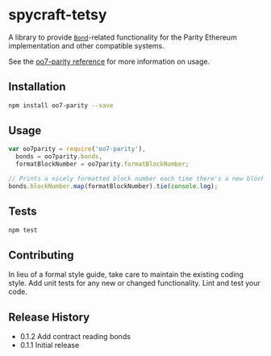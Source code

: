 spycraft-tetsy
=========

A library to provide [`Bond`](https://github.com/ethcore/oo7#oo7)-related functionality for the Parity Ethereum
implementation and other compatible systems.

See the [oo7-parity reference](https://github.com/paritytech/parity/wiki/oo7-Parity-Reference)
for more information on usage.

## Installation

```sh
npm install oo7-parity --save
```

## Usage

```javascript
var oo7parity = require('oo7-parity'),
  bonds = oo7parity.bonds,
  formatBlockNumber = oo7parity.formatBlockNumber;

// Prints a nicely formatted block number each time there's a new block.
bonds.blockNumber.map(formatBlockNumber).tie(console.log);
```

## Tests

```sh
npm test
```

## Contributing

In lieu of a formal style guide, take care to maintain the existing coding style.
Add unit tests for any new or changed functionality. Lint and test your code.

## Release History

* 0.1.2 Add contract reading bonds
* 0.1.1 Initial release
